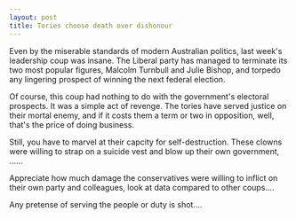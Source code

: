 ```yaml
---
layout: post
title: Tories choose death over dishonour
---
```

Even by the miserable standards of modern Australian politics, last week's leadership coup was insane. The Liberal party has managed to terminate its two most popular figures, Malcolm Turnbull and Julie Bishop, and torpedo any lingering prospect of winning the next federal election. 

Of course, this coup had nothing to do with the government's electoral prospects. It was a simple act of revenge. The tories have served justice on their mortal enemy, and if it costs them a term or two in opposition, well, that's the price of doing business. 

Still, you have to marvel at their capcity for self-destruction. These clowns were willing to strap on a suicide vest and blow up their own government, ......

Appreciate how much damage the conservatives were willing to inflict on their own party and colleagues, look at data compared to other coups....




Any pretense of serving the people or duty is shot....



